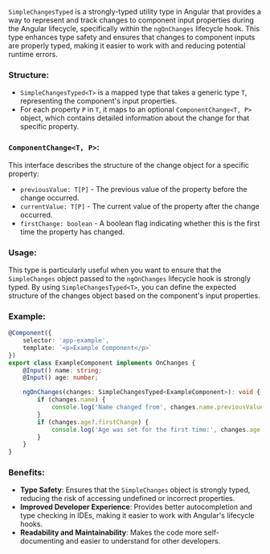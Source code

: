 `SimpleChangesTyped` is a strongly-typed utility type in Angular that provides a way to represent and track changes to component input properties during the Angular lifecycle, specifically within the `ngOnChanges` lifecycle hook. This type enhances type safety and ensures that changes to component inputs are properly typed, making it easier to work with and reducing potential runtime errors.

### Structure:
- `SimpleChangesTyped<T>` is a mapped type that takes a generic type `T`, representing the component's input properties.
- For each property `P` in `T`, it maps to an optional `ComponentChange<T, P>` object, which contains detailed information about the change for that specific property.

### `ComponentChange<T, P>`:
This interface describes the structure of the change object for a specific property:
- `previousValue: T[P]` - The previous value of the property before the change occurred.
- `currentValue: T[P]` - The current value of the property after the change occurred.
- `firstChange: boolean` - A boolean flag indicating whether this is the first time the property has changed.

### Usage:
This type is particularly useful when you want to ensure that the `SimpleChanges` object passed to the `ngOnChanges` lifecycle hook is strongly typed. By using `SimpleChangesTyped<T>`, you can define the expected structure of the changes object based on the component's input properties.

### Example:
```typescript
@Component({
    selector: 'app-example',
    template: `<p>Example Component</p>`
})
export class ExampleComponent implements OnChanges {
    @Input() name: string;
    @Input() age: number;

    ngOnChanges(changes: SimpleChangesTyped<ExampleComponent>): void {
        if (changes.name) {
            console.log('Name changed from', changes.name.previousValue, 'to', changes.name.currentValue);
        }
        if (changes.age?.firstChange) {
            console.log('Age was set for the first time:', changes.age.currentValue);
        }
    }
}
```

### Benefits:
- **Type Safety**: Ensures that the `SimpleChanges` object is strongly typed, reducing the risk of accessing undefined or incorrect properties.
- **Improved Developer Experience**: Provides better autocompletion and type checking in IDEs, making it easier to work with Angular's lifecycle hooks.
- **Readability and Maintainability**: Makes the code more self-documenting and easier to understand for other developers.
